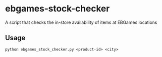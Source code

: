 # ebgames-stock-checker
A script that checks the in-store availability of items at EBGames locations

## Usage

```
python ebgames_stock_checker.py <product-id> <city>
```
